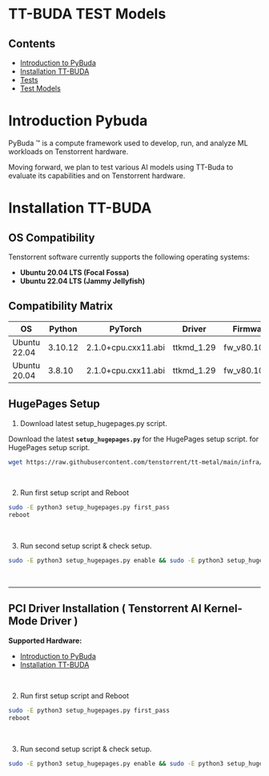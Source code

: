 # TT-BUDA TEST Models

## Contents
- [Introduction to PyBuda](#test-models)
- [Installation TT-BUDA](#test-models)
- [Tests](#docs)
- [Test Models](#build)




# Introduction Pybuda

PyBuda ™ is a compute framework used to develop, run, and analyze ML workloads on Tenstorrent hardware.


Moving forward, we plan to test various AI models using TT-Buda to evaluate its capabilities and  on Tenstorrent hardware.


# Installation TT-BUDA

## OS Compatibility
Tenstorrent software currently supports the following operating systems:

- **Ubuntu 20.04 LTS (Focal Fossa)**
- **Ubuntu 22.04 LTS (Jammy Jellyfish)**

## Compatibility Matrix

| OS          | Python | PyTorch                 | Driver      | Firmware       |
|-------------|--------|-------------------------|-------------|----------------|
| Ubuntu 22.04 | 3.10.12 | 2.1.0+cpu.cxx11.abi    | ttkmd_1.29  | fw_v80.10.0.0 |
| Ubuntu 20.04 | 3.8.10  | 2.1.0+cpu.cxx11.abi    | ttkmd_1.29  | fw_v80.10.0.0 |


## HugePages Setup
1. Download latest setup_hugepages.py script.
   
Download the latest  **`setup_hugepages.py`** for the HugePages setup script. for HugePages setup script.
```bash
wget https://raw.githubusercontent.com/tenstorrent/tt-metal/main/infra/machine_setup/scripts/setup_hugepages.py
```
<br>


2. Run first setup script and Reboot
   
```bash
sudo -E python3 setup_hugepages.py first_pass
reboot
```
<br>


 3. Run second setup script & check setup.
   
```bash
sudo -E python3 setup_hugepages.py enable && sudo -E python3 setup_hugepages.py check
```
<br>

---


### 
## PCI Driver Installation ( Tenstorrent AI Kernel-Mode Driver )

**Supported Hardware:**

- [Introduction to PyBuda](#)
- [Installation TT-BUDA](#)

<br>


2. Run first setup script and Reboot
   
```bash
sudo -E python3 setup_hugepages.py first_pass
reboot
```
<br>


 3. Run second setup script & check setup.
   
```bash
sudo -E python3 setup_hugepages.py enable && sudo -E python3 setup_hugepages.py check
```

